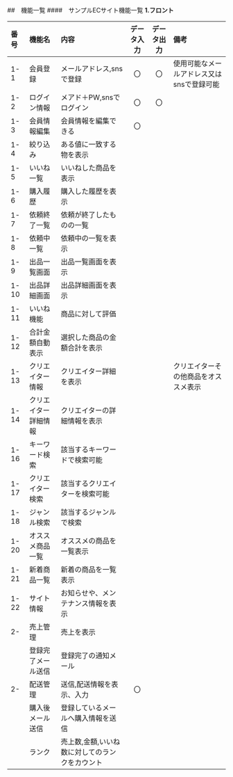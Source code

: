 ##　機能一覧
####　サンプルECサイト機能一覧
**1.フロント**

|番号|機能名|内容|データ入力|データ出力|備考|
|:---|:---|:---|:---:|:---:|:---|
|1-1|会員登録|メールアドレス,snsで登録|〇|〇|使用可能なメールアドレス又はsnsで登録可能|
|1-2|ログイン情報|メアド＋PW,snsでログイン|〇|〇||
|1-3|会員情報編集|会員情報を編集できる|〇|||
|1-4|絞り込み|ある値に一致する物を表示||||
|1-5|いいね一覧|いいねした商品を表示||||
|1-6|購入履歴|購入した履歴を表示||||
|1-7|依頼終了一覧|依頼が終了したものの一覧||||
|1-8|依頼中一覧|依頼中の一覧を表示||||
|1-9|出品一覧画面|出品一覧画面を表示||||
|1-10|出品詳細画面|出品詳細画面を表示||||
|1-11|いいね機能|商品に対して評価||||
|1-12|合計金額自動表示|選択した商品の金額合計を表示||||
|1-13|クリエイター情報|クリエイター詳細を表示|||クリエイターその他商品をオススメ表示|
|1-14|クリエイター詳細情報|クリエイターの詳細情報を表示||||
|1-16|キーワード検索|該当するキーワードで検索可能||||
|1-17|クリエイター検索|該当するクリエイターを検索可能||||
|1-18|ジャンル検索|該当するジャンルで検索||||
|1-20|オススメ商品一覧|オススメの商品を一覧表示||||
|1-21|新着商品一覧|新着の商品を一覧表示||||
|1-22|サイト情報|お知らせや、メンテナンス情報を表示||||
|2-|売上管理|売上を表示||||
||登録完了メール送信|登録完了の通知メール||||
|2-|配送管理|送信,配送情報を表示、入力|〇|||
||購入後メール送信|登録しているメールへ購入情報を送信||||
||ランク|売上数,金額,いいね数に対してのランクをカウント||||

